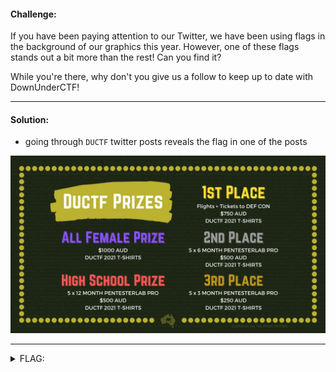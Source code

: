 #### Challenge:

If you have been paying attention to our Twitter, we have been using flags in the background of our graphics this year. However, one of these flags stands out a bit more than the rest! Can you find it?

While you're there, why don't you give us a follow to keep up to date with DownUnderCTF!

---

#### Solution:

- going through `DUCTF` twitter posts reveals the flag in one of the posts

![twitter.png](./twitter.png ":ignore")

---

<details><summary>FLAG:</summary>

```
DUCTF{EYES_ON_THE_PRIZES_TWITTER}
```

</details>
<br/>

